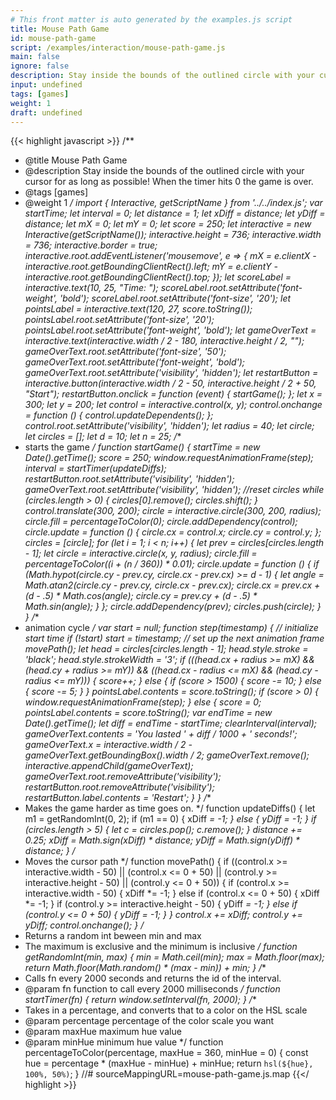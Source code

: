 ```yaml
---
# This front matter is auto generated by the examples.js script
title: Mouse Path Game
id: mouse-path-game
script: /examples/interaction/mouse-path-game.js
main: false
ignore: false
description: Stay inside the bounds of the outlined circle with your cursor for as long as possible! When the timer hits 0 the game is over.
input: undefined
tags: [games]
weight: 1
draft: undefined
---
```


{{< highlight javascript >}}
/**
* @title Mouse Path Game
* @description Stay inside the bounds of the outlined circle with your cursor for as long as possible! When the timer hits 0 the game is over.
* @tags [games]
* @weight 1
*/
import { Interactive, getScriptName } from '../../index.js';
var startTime;
let interval = 0;
let distance = 1;
let xDiff = distance;
let yDiff = distance;
let mX = 0;
let mY = 0;
let score = 250;
let interactive = new Interactive(getScriptName());
interactive.height = 736;
interactive.width = 736;
interactive.border = true;
interactive.root.addEventListener('mousemove', e => {
    mX = e.clientX - interactive.root.getBoundingClientRect().left;
    mY = e.clientY - interactive.root.getBoundingClientRect().top;
});
let scoreLabel = interactive.text(10, 25, "Time: ");
scoreLabel.root.setAttribute('font-weight', 'bold');
scoreLabel.root.setAttribute('font-size', '20');
let pointsLabel = interactive.text(120, 27, score.toString());
pointsLabel.root.setAttribute('font-size', '20');
pointsLabel.root.setAttribute('font-weight', 'bold');
let gameOverText = interactive.text(interactive.width / 2 - 180, interactive.height / 2, "");
gameOverText.root.setAttribute('font-size', '50');
gameOverText.root.setAttribute('font-weight', 'bold');
gameOverText.root.setAttribute('visibility', 'hidden');
let restartButton = interactive.button(interactive.width / 2 - 50, interactive.height / 2 + 50, "Start");
restartButton.onclick = function (event) {
    startGame();
};
let x = 300;
let y = 200;
let control = interactive.control(x, y);
control.onchange = function () {
    control.updateDependents();
};
control.root.setAttribute('visibility', 'hidden');
let radius = 40;
let circle;
let circles = [];
let d = 10;
let n = 25;
/**
 * starts the game
 */
function startGame() {
    startTime = new Date().getTime();
    score = 250;
    window.requestAnimationFrame(step);
    interval = startTimer(updateDiffs);
    restartButton.root.setAttribute('visibility', 'hidden');
    gameOverText.root.setAttribute('visibility', 'hidden');
    //reset circles
    while (circles.length > 0) {
        circles[0].remove();
        circles.shift();
    }
    control.translate(300, 200);
    circle = interactive.circle(300, 200, radius);
    circle.fill = percentageToColor(0);
    circle.addDependency(control);
    circle.update = function () {
        circle.cx = control.x;
        circle.cy = control.y;
    };
    circles = [circle];
    for (let i = 1; i < n; i++) {
        let prev = circles[circles.length - 1];
        let circle = interactive.circle(x, y, radius);
        circle.fill = percentageToColor((i + (n / 360)) * 0.01);
        circle.update = function () {
            if (Math.hypot(circle.cy - prev.cy, circle.cx - prev.cx) >= d - 1) {
                let angle = Math.atan2(circle.cy - prev.cy, circle.cx - prev.cx);
                circle.cx = prev.cx + (d - .5) * Math.cos(angle);
                circle.cy = prev.cy + (d - .5) * Math.sin(angle);
            }
        };
        circle.addDependency(prev);
        circles.push(circle);
    }
}
/**
 * animation cycle
 */
var start = null;
function step(timestamp) {
    // initialize start time
    if (!start)
        start = timestamp;
    // set up the next animation frame
    movePath();
    let head = circles[circles.length - 1];
    head.style.stroke = 'black';
    head.style.strokeWidth = '3';
    if (((head.cx + radius >= mX) && (head.cy + radius >= mY)) &&
        ((head.cx - radius <= mX) && (head.cy - radius <= mY))) {
        score++;
    }
    else {
        if (score > 1500) {
            score -= 10;
        }
        else {
            score -= 5;
        }
    }
    pointsLabel.contents = score.toString();
    if (score > 0) {
        window.requestAnimationFrame(step);
    }
    else {
        score = 0;
        pointsLabel.contents = score.toString();
        var endTime = new Date().getTime();
        let diff = endTime - startTime;
        clearInterval(interval);
        gameOverText.contents = 'You lasted ' + diff / 1000 + ' seconds!';
        gameOverText.x = interactive.width / 2 - gameOverText.getBoundingBox().width / 2;
        gameOverText.remove();
        interactive.appendChild(gameOverText);
        gameOverText.root.removeAttribute('visibility');
        restartButton.root.removeAttribute('visibility');
        restartButton.label.contents = 'Restart';
    }
}
/**
 * Makes the game harder as time goes on.
 */
function updateDiffs() {
    let m1 = getRandomInt(0, 2);
    if (m1 == 0) {
        xDiff *= -1;
    }
    else {
        yDiff *= -1;
    }
    if (circles.length > 5) {
        let c = circles.pop();
        c.remove();
    }
    distance += 0.25;
    xDiff = Math.sign(xDiff) * distance;
    yDiff = Math.sign(yDiff) * distance;
}
/**
 * Moves the cursor path
 */
function movePath() {
    if ((control.x >= interactive.width - 50) || (control.x <= 0 + 50) ||
        (control.y >= interactive.height - 50) || (control.y <= 0 + 50)) {
        if (control.x >= interactive.width - 50) {
            xDiff *= -1;
        }
        else if (control.x <= 0 + 50) {
            xDiff *= -1;
        }
        if (control.y >= interactive.height - 50) {
            yDiff *= -1;
        }
        else if (control.y <= 0 + 50) {
            yDiff *= -1;
        }
    }
    control.x += xDiff;
    control.y += yDiff;
    control.onchange();
}
/**
 * Returns a random int beween min and max
 * The maximum is exclusive and the minimum is inclusive
 */
function getRandomInt(min, max) {
    min = Math.ceil(min);
    max = Math.floor(max);
    return Math.floor(Math.random() * (max - min)) + min;
}
/**
* Calls fn every 2000 seconds and returns the id of the interval.
* @param fn function to call every 2000 milliseconds
*/
function startTimer(fn) {
    return window.setInterval(fn, 2000);
}
/**
 * Takes in a percentage, and converts that to a color on the HSL scale
 * @param percentage percentage of the color scale you want
 * @param maxHue maximum hue value
 * @param minHue minimum hue value
 */
function percentageToColor(percentage, maxHue = 360, minHue = 0) {
    const hue = percentage * (maxHue - minHue) + minHue;
    return `hsl(${hue}, 100%, 50%)`;
}
//# sourceMappingURL=mouse-path-game.js.map
{{</ highlight >}}

